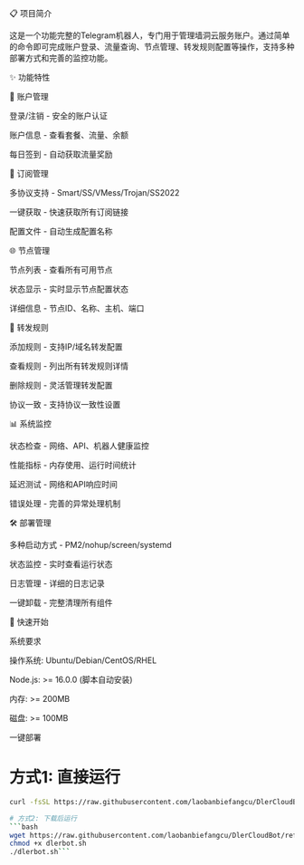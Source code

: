 📋 项目简介

这是一个功能完整的Telegram机器人，专门用于管理墙洞云服务账户。通过简单的命令即可完成账户登录、流量查询、节点管理、转发规则配置等操作，支持多种部署方式和完善的监控功能。

✨ 功能特性

🔐 账户管理 

登录/注销 - 安全的账户认证

账户信息 - 查看套餐、流量、余额

每日签到 - 自动获取流量奖励


📱 订阅管理

多协议支持 - Smart/SS/VMess/Trojan/SS2022

一键获取 - 快速获取所有订阅链接

配置文件 - 自动生成配置名称


🌐 节点管理

节点列表 - 查看所有可用节点

状态显示 - 实时显示节点配置状态

详细信息 - 节点ID、名称、主机、端口


🔄 转发规则

添加规则 - 支持IP/域名转发配置

查看规则 - 列出所有转发规则详情

删除规则 - 灵活管理转发配置

协议一致 - 支持协议一致性设置


📊 系统监控

状态检查 - 网络、API、机器人健康监控

性能指标 - 内存使用、运行时间统计

延迟测试 - 网络和API响应时间

错误处理 - 完善的异常处理机制


🛠️ 部署管理

多种启动方式 - PM2/nohup/screen/systemd

状态监控 - 实时查看运行状态

日志管理 - 详细的日志记录

一键卸载 - 完整清理所有组件


🚀 快速开始

系统要求

操作系统: Ubuntu/Debian/CentOS/RHEL

Node.js: >= 16.0.0 (脚本自动安装)

内存: >= 200MB

磁盘: >= 100MB

一键部署

# 方式1: 直接运行
```bash
curl -fsSL https://raw.githubusercontent.com/laobanbiefangcu/DlerCloudBot/refs/heads/main/dlerbot.sh | bash```

# 方式2: 下载后运行
```bash
wget https://raw.githubusercontent.com/laobanbiefangcu/DlerCloudBot/refs/heads/main/dlerbot.sh
chmod +x dlerbot.sh
./dlerbot.sh```


